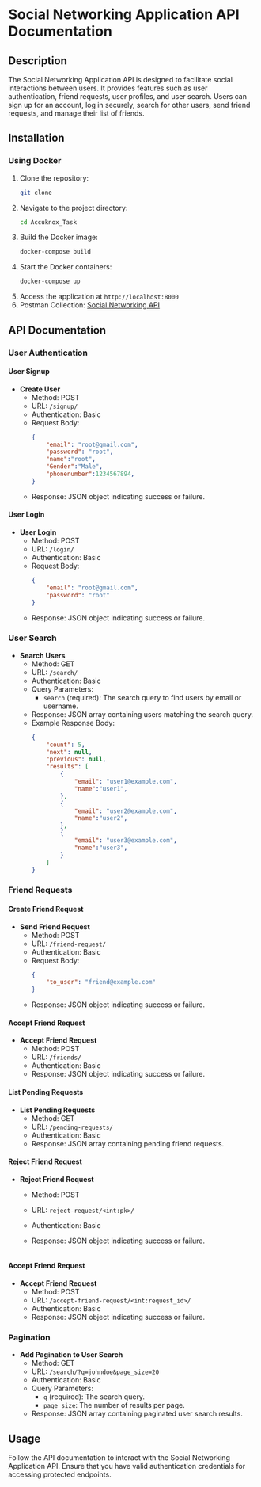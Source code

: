 # Social Networking Application API Documentation

## Description

The Social Networking Application API is designed to facilitate social interactions between users. It provides features such as user authentication, friend requests, user profiles, and user search. Users can sign up for an account, log in securely, search for other users, send friend requests, and manage their list of friends.

## Installation

### Using Docker

1. Clone the repository:
    ```bash
    git clone 
    ```
2. Navigate to the project directory:
    ```bash
    cd Accuknox_Task
    ```
3. Build the Docker image:
    ```bash
    docker-compose build
    ```
4. Start the Docker containers:
    ```bash
    docker-compose up
    ```
5. Access the application at `http://localhost:8000`
6. Postman Collection: [Social Networking API](https://www.postman.com/technical-engineer-61904315/workspace/accuknox/collection/33[…]0ea-7909-4d03-93ac-b4562546b95b?action=share&creator=33267109)

## API Documentation

### User Authentication

#### User Signup

- **Create User**
  - Method: POST
  - URL: `/signup/`
  - Authentication: Basic
  - Request Body:
    ```json
    {
        "email": "root@gmail.com",
        "password": "root",
        "name":"root",
        "Gender":"Male",
        "phonenumber":1234567894,
    }
    ```
  - Response: JSON object indicating success or failure.

#### User Login

- **User Login**
  - Method: POST
  - URL: `/login/`
  - Authentication: Basic
  - Request Body:
    ```json
    {
        "email": "root@gmail.com",
        "password": "root"
    }
    ```
  - Response: JSON object indicating success or failure.


### User Search

- **Search Users**
  - Method: GET
  - URL: `/search/`
  - Authentication: Basic
  - Query Parameters:
    - `search` (required): The search query to find users by email or username.
  - Response: JSON array containing users matching the search query.
  - Example Response Body:
    ```json
    {
        "count": 5,
        "next": null,
        "previous": null,
        "results": [
            {
                "email": "user1@example.com",
                "name":"user1",
            },
            {
                "email": "user2@example.com",
                "name":"user2",
            },
            {
                "email": "user3@example.com",
                "name":"user3",
            }
        ]
    }

### Friend Requests

#### Create Friend Request

- **Send Friend Request**
  - Method: POST
  - URL: `/friend-request/`
  - Authentication: Basic
  - Request Body:
    ```json
    {
        "to_user": "friend@example.com"
    }
    ```
  - Response: JSON object indicating success or failure.

#### Accept Friend Request

- **Accept Friend Request**
  - Method: POST
  - URL: `/friends/`
  - Authentication: Basic
  - Response: JSON object indicating success or failure.

#### List Pending Requests

- **List Pending Requests**
  - Method: GET
  - URL: `/pending-requests/`
  - Authentication: Basic
  - Response: JSON array containing pending friend requests.

#### Reject Friend Request

- **Reject Friend Request**
  - Method: POST
  - URL: `reject-request/<int:pk>/`
  - Authentication: Basic
  - Response: JSON object indicating success or failure.

    ```

#### Accept Friend Request

- **Accept Friend Request**
  - Method: POST
  - URL: `/accept-friend-request/<int:request_id>/`
  - Authentication: Basic
  - Response: JSON object indicating success or failure.

### Pagination

- **Add Pagination to User Search**
  - Method: GET
  - URL: `/search/?q=johndoe&page_size=20`
  - Authentication: Basic
  - Query Parameters:
    - `q` (required): The search query.
    - `page_size`: The number of results per page.
  - Response: JSON array containing paginated user search results.

## Usage

Follow the API documentation to interact with the Social Networking Application API. Ensure that you have valid authentication credentials for accessing protected endpoints.
